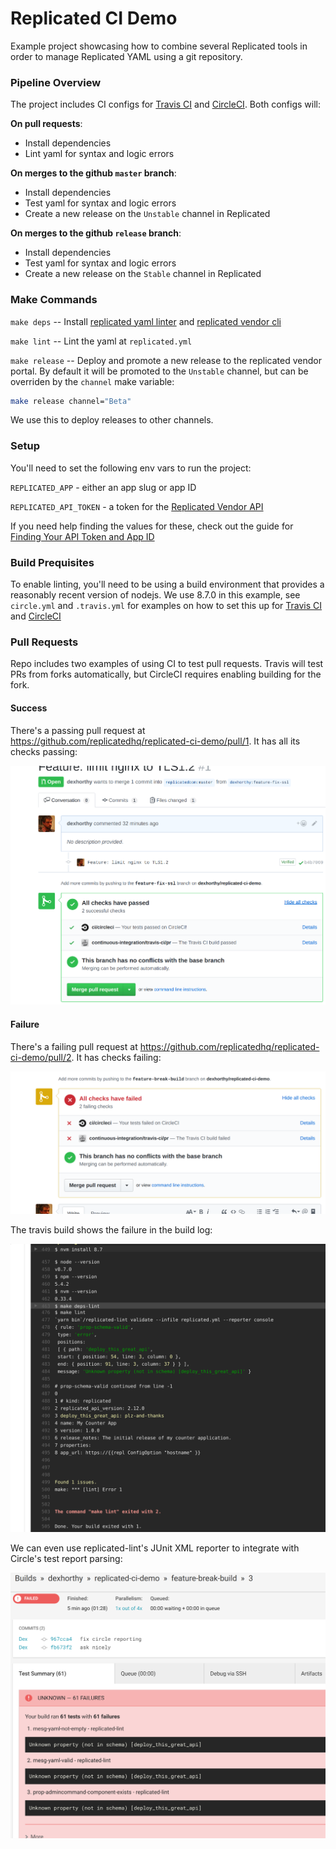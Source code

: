 Replicated CI Demo
==================

Example project showcasing how to combine several Replicated tools in order to manage
Replicated YAML using a git repository.

### Pipeline Overview

The project includes CI configs for [Travis CI](https://travis-ci.org) and [CircleCI](https://circleci.com). Both configs will:

**On pull requests**:

- Install dependencies
- Lint yaml for syntax and logic errors

**On merges to the github `master` branch**:

- Install dependencies
- Test yaml for syntax and logic errors
- Create a new release on the `Unstable` channel in Replicated

**On merges to the github `release` branch**:

- Install dependencies
- Test yaml for syntax and logic errors
- Create a new release on the `Stable` channel in Replicated

### Make Commands

`make deps`    -- Install [replicated yaml linter](https://github.com/replicatedhq/replicated-lint) and [replicated vendor cli](https://github.com/replicatedhq/replicated)

`make lint`    -- Lint the yaml at `replicated.yml`

`make release` -- Deploy and promote a new release to the replicated vendor portal. By default it will be promoted to the `Unstable` channel, but can be overriden by the `channel` make variable:

```sh
make release channel="Beta"
```

We use this to deploy releases to other channels.


### Setup

You'll need to set the following env vars to run the project:

`REPLICATED_APP` - either an app slug or app ID

`REPLICATED_API_TOKEN` - a token for the [Replicated  Vendor API](https://help.staging.replicated.com/categories/vendor-api/)

If you need help finding the values for these, check out the guide for [Finding Your API Token and App ID](https://help.staging.replicated.com/docs/kb/developer-resources/finding-your-api-token-and-app-id/)


### Build Prequisites

To enable linting, you'll need to be using a build environment that provides a
reasonably recent version of nodejs. We use 8.7.0 in this example, see `circle.yml`
and `.travis.yml` for examples on how to set this up for [Travis CI](https://travis-ci.org) and [CircleCI](https://circleci.com)

### Pull Requests

Repo includes two examples of using CI to test pull requests. Travis will test PRs from forks automatically, but CircleCI requires enabling building for the fork.

#### Success

There's a passing pull request at https://github.com/replicatedhq/replicated-ci-demo/pull/1. It has all its checks passing:

![checks-passing](./doc/checks-passing.png)


#### Failure

There's a failing pull request at https://github.com/replicatedhq/replicated-ci-demo/pull/2. It has checks failing:


![checks-fail](./doc/checks-fail.png)

The travis build shows the failure in the build log:

![travis-output-failed](./doc/travis-output-failed.png)

We can even use replicated-lint's JUnit XML reporter to integrate with Circle's test report parsing:

![circle-tests-failed](./doc/circle-tests-failed.png)

